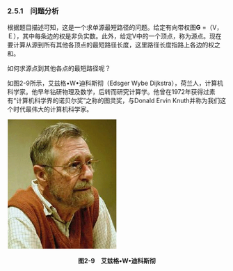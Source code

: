 ### 2.5.1　问题分析

根据题目描述可知，这是一个求单源最短路径的问题。给定有向带权图**G** =（V，Ｅ），其中每条边的权是非负实数。此外，给定V中的一个顶点，称为源点。现在要计算从源到所有其他各顶点的最短路径长度，这里路径长度指路上各边的权之和。

如何求源点到其他各点的最短路径呢？

如图2-9所示，艾兹格•W•迪科斯彻（Edsger Wybe Dijkstra），荷兰人，计算机科学家。他早年钻研物理及数学，后转而研究计算学。他曾在1972年获得过素有“计算机科学界的诺贝尔奖”之称的图灵奖，与Donald Ervin Knuth并称为我们这个时代最伟大的计算机科学家。

![39.png](../images/39.png)
<center class="my_markdown"><b class="my_markdown">图2-9　艾兹格•W•迪科斯彻</b></center>

